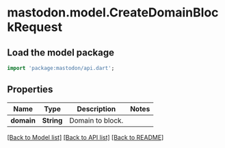 # mastodon.model.CreateDomainBlockRequest

## Load the model package
```dart
import 'package:mastodon/api.dart';
```

## Properties
Name | Type | Description | Notes
------------ | ------------- | ------------- | -------------
**domain** | **String** | Domain to block. | 

[[Back to Model list]](../README.md#documentation-for-models) [[Back to API list]](../README.md#documentation-for-api-endpoints) [[Back to README]](../README.md)


